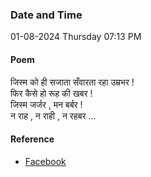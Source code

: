 ### Date and Time

01-08-2024 Thursday 07:13 PM

#### Poem

जिस्म को ही सजाता सँवारता रहा उम्रभर ! <br />
फिर कैसे हो रूह की खबर ! <br />
जिस्म जर्जर , मन बर्बर ! <br />
न राह , न राही , न रहबर …

#### Reference

* [Facebook](https://www.facebook.com/share/p/zAywC7zcTJRQ973d/?mibextid=xfxF2i)
